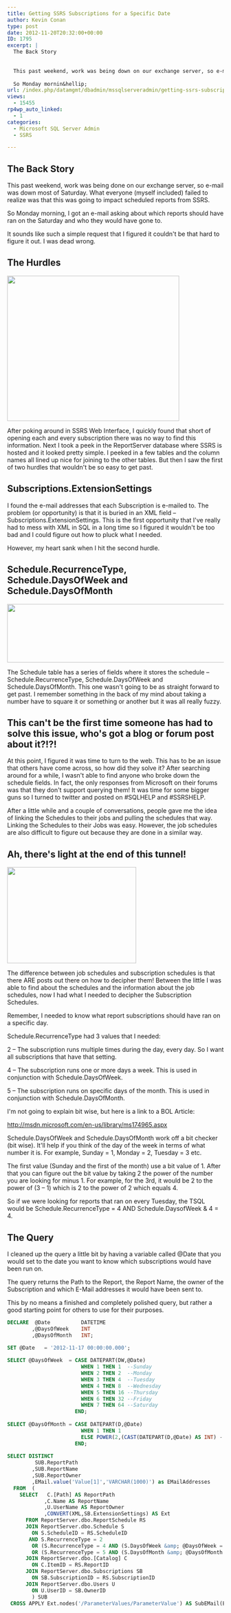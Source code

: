 ```yaml
---
title: Getting SSRS Subscriptions for a Specific Date
author: Kevin Conan
type: post
date: 2012-11-20T20:32:00+00:00
ID: 1795
excerpt: |
  The Back Story
  
  
  This past weekend, work was being down on our exchange server, so e-mail was down most of Saturday.  What everyone (myself included) failed to realise was that this was going to impact scheduled reports from SSRS.
  
  So Monday mornin&hellip;
url: /index.php/datamgmt/dbadmin/mssqlserveradmin/getting-ssrs-subscriptions-for-a/
views:
  - 15455
rp4wp_auto_linked:
  - 1
categories:
  - Microsoft SQL Server Admin
  - SSRS

---
```

## The Back Story

This past weekend, work was being done on our exchange server, so e-mail was down most of Saturday. What everyone (myself included) failed to realize was that this was going to impact scheduled reports from SSRS.

So Monday morning, I got an e-mail asking about which reports should have ran on the Saturday and who they would have gone to.

It sounds like such a simple request that I figured it couldn't be that hard to figure it out. I was dead wrong. 

## The Hurdles

<div class="image_block">
  <a href="https://lessthandot.z19.web.core.windows.net/wp-content/uploads/users/kconan/hurdles.jpg?mtime=1353450411"><img alt="" src="https://lessthandot.z19.web.core.windows.net/wp-content/uploads/users/kconan/hurdles.jpg?mtime=1353450411" width="400" height="338" /></a>
</div>

After poking around in SSRS Web Interface, I quickly found that short of opening each and every subscription there was no way to find this information. Next I took a peek in the ReportServer database where SSRS is hosted and it looked pretty simple. I peeked in a few tables and the column names all lined up nice for joining to the other tables. But then I saw the first of two hurdles that wouldn't be so easy to get past.

## Subscriptions.ExtensionSettings

I found the e-mail addresses that each Subscription is e-mailed to. The problem (or opportunity) is that it is buried in an XML field – Subscriptions.ExtensionSettings. This is the first opportunity that I've really had to mess with XML in SQL in a long time so I figured it wouldn't be too bad and I could figure out how to pluck what I needed.

However, my heart sank when I hit the second hurdle. 

## Schedule.RecurrenceType, Schedule.DaysOfWeek and Schedule.DaysOfMonth

<div class="image_block">
  <a href="https://lessthandot.z19.web.core.windows.net/wp-content/uploads/users/kconan/SSRS_Schedule.JPG?mtime=1353450271"><img alt="" src="https://lessthandot.z19.web.core.windows.net/wp-content/uploads/users/kconan/SSRS_Schedule.JPG?mtime=1353450271" width="505" height="136" /></a>
</div>

The Schedule table has a series of fields where it stores the schedule – Schedule.RecurrenceType, Schedule.DaysOfWeek and Schedule.DaysOfMonth. This one wasn't going to be as straight forward to get past. I remember something in the back of my mind about taking a number have to square it or something or another but it was all really fuzzy.

## This can't be the first time someone has had to solve this issue, who's got a blog or forum post about it?!?!

At this point, I figured it was time to turn to the web. This has to be an issue that others have come across, so how did they solve it? After searching around for a while, I wasn't able to find anyone who broke down the schedule fields. In fact, the only responses from Microsoft on their forums was that they don't support querying them! It was time for some bigger guns so I turned to twitter and posted on #SQLHELP and #SSRSHELP. 

After a little while and a couple of conversations, people gave me the idea of linking the Schedules to their jobs and pulling the schedules that way. Linking the Schedules to their Jobs was easy. However, the job schedules are also difficult to figure out because they are done in a similar way.

## Ah, there's light at the end of this tunnel!

<div class="image_block">
  <a href="https://lessthandot.z19.web.core.windows.net/wp-content/uploads/users/kconan/tunnel.jpg?mtime=1353450579"><img alt="" src="https://lessthandot.z19.web.core.windows.net/wp-content/uploads/users/kconan/tunnel.jpg?mtime=1353450579" width="300" height="224" /></a>
</div>

The difference between job schedules and subscription schedules is that there ARE posts out there on how to decipher them! Between the little I was able to find about the schedules and the information about the job schedules, now I had what I needed to decipher the Subscription Schedules.

Remember, I needed to know what report subscriptions should have ran on a specific day.

Schedule.RecurrenceType had 3 values that I needed:

2 – The subscription runs multiple times during the day, every day. So I want all subscriptions that have that setting.
  
4 – The subscription runs one or more days a week. This is used in conjunction with Schedule.DaysOfWeek.
  
5 – The subscription runs on specific days of the month. This is used in conjunction with Schedule.DaysOfMonth.

I'm not going to explain bit wise, but here is a link to a BOL Article:

<http://msdn.microsoft.com/en-us/library/ms174965.aspx>

Schedule.DaysOfWeek and Schedule.DaysOfMonth work off a bit checker (bit wise). It'll help if you think of the day of the week in terms of what number it is. For example, Sunday = 1, Monday = 2, Tuesday = 3 etc.

The first value (Sunday and the first of the month) use a bit value of 1. After that you can figure out the bit value by taking 2 the power of the number you are looking for minus 1. For example, for the 3rd, it would be 2 to the power of (3 – 1) which is 2 to the power of 2 which equals 4.

So if we were looking for reports that ran on every Tuesday, the TSQL would be Schedule.RecurrenceType = 4 AND Schedule.DaysofWeek & 4 = 4.

## The Query

I cleaned up the query a little bit by having a variable called @Date that you would set to the date you want to know which subscriptions would have been run on.

The query returns the Path to the Report, the Report Name, the owner of the Subscription and which E-Mail addresses it would have been sent to.

This by no means a finished and completely polished query, but rather a good starting point for others to use for their purposes.

```sql
DECLARE	 @Date			DATETIME
		,@DaysOfWeek	INT
		,@DaysOfMonth	INT;
		
SET @Date	= '2012-11-17 00:00:00.000';

SELECT @DaysOfWeek	= CASE DATEPART(DW,@Date)
						WHEN 1 THEN 1  --Sunday
						WHEN 2 THEN 2  --Monday
						WHEN 3 THEN 4  --Tuesday
						WHEN 4 THEN 8  --Wednesday
						WHEN 5 THEN 16 --Thursday
						WHEN 6 THEN 32 --Friday
						WHEN 7 THEN 64 --Saturday
					  END;		
						
SELECT @DaysOfMonth	= CASE DATEPART(D,@Date)
						WHEN 1 THEN 1
						ELSE POWER(2,(CAST(DATEPART(D,@Date) AS INT) - 1))
					  END;
					  
SELECT DISTINCT
		 SUB.ReportPath
		,SUB.ReportName
		,SUB.ReportOwner
		,EMail.value('Value[1]','VARCHAR(1000)') as EMailAddresses		
  FROM	(
	SELECT 	 C.[Path] AS ReportPath
			,C.Name AS ReportName
			,U.UserName AS ReportOwner
			,CONVERT(XML,SB.ExtensionSettings) AS Ext
	  FROM ReportServer.dbo.ReportSchedule RS
	  JOIN ReportServer.dbo.Schedule S 
	    ON S.ScheduleID = RS.ScheduleID
	   AND S.RecurrenceType = 2
	    OR (S.RecurrenceType = 4 AND (S.DaysOfWeek &amp; @DaysOfWeek = @DaysOfWeek))
	    OR (S.RecurrenceType = 5 AND (S.DaysOfMonth &amp; @DaysOfMonth = @DaysOfMonth))
	  JOIN ReportServer.dbo.[Catalog] C 
	    ON C.ItemID = RS.ReportID
	  JOIN ReportServer.dbo.Subscriptions SB 
	    ON SB.SubscriptionID = RS.SubscriptionID
	  JOIN ReportServer.dbo.Users U 
	    ON U.UserID = SB.OwnerID
		) SUB
 CROSS APPLY Ext.nodes('/ParameterValues/ParameterValue') AS SubEMail(EMail) WHERE 	EMail.value('Value[1]','VARCHAR(1000)') LIKE '%[^ ]@%';
```
